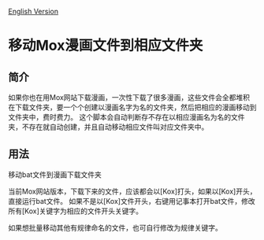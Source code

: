 [English Version](./README.md)

# 移动Mox漫画文件到相应文件夹

## 简介

如果你也在用Mox网站下载漫画，一次性下载了很多漫画，这些文件会全都堆积在下载文件夹，要一个个创建以漫画名字为名的文件夹，然后把相应的漫画移动到文件夹中，费时费力。
这个脚本会自动判断存不存在以相应漫画名为名的文件夹，不存在就自动创建，并且自动移动相应文件叫对应文件夹中。

## 用法
移动bat文件到漫画下载文件夹

当前Mox网站版本，下载下来的文件，应该都会以[Kox]打头，如果以[Kox]开头，直接运行bat文件。
如果不是以[Kox]文件开头，右键用记事本打开bat文件，修改所有[Kox]关键字为相应的文件开头关键字。

如果想批量移动其他有规律命名的文件，也可自行修改为规律关键字。
